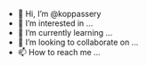 - 👋 Hi, I’m @koppassery
- 👀 I’m interested in ...
- 🌱 I’m currently learning ...
- 💞️ I’m looking to collaborate on ...
- 📫 How to reach me ...

<!---
koppassery/koppassery is a ✨ special ✨ repository because its `README.md` (this file) appears on your GitHub profile.
You can click the Preview link to take a look at your changes.
--->
